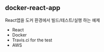 ## docker-react-app
React앱을 도커 환경에서 빌드/테스트/실행 하는 예제
- React
- Docker
- Travis.ci for the test
- AWS
